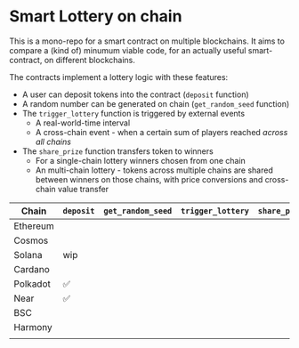 # Smart Lottery on chain

This is a mono-repo for a smart contract on multiple blockchains. It aims to compare a (kind of) minumum viable code, for an actually useful smart-contract, on different blockchains.

The contracts implement a lottery logic with these features:
- A user can deposit tokens into the contract (`deposit` function)
- A random number can be generated on chain (`get_random_seed` function)
- The `trigger_lottery` function is triggered by external events
    - A real-world-time interval
    - A cross-chain event - when a certain sum of players reached _across all chains_
- The `share_prize` function transfers token to winners
    - For a single-chain lottery winners chosen from one chain
    - An multi-chain lottery - tokens across multiple chains are shared between winners on those chains, with price conversions and cross-chain value transfer


| Chain     | `deposit`      | `get_random_seed` | `trigger_lottery` | `share_prize` |
|-----------|----------------|-------------------|--------------|---------------|
| Ethereum  |                |                   |              |               |
| Cosmos    |                |                   |              |               |
| Solana    | wip            |                   |              |               |
| Cardano   |                |                   |              |               |
| Polkadot  | ✅              |                   |              |               |
| Near      | ✅              |                   |              |               |
| BSC       |                |                   |              |               |
| Harmony   |                |                   |              |               |
|           |                |                   |              |               |

